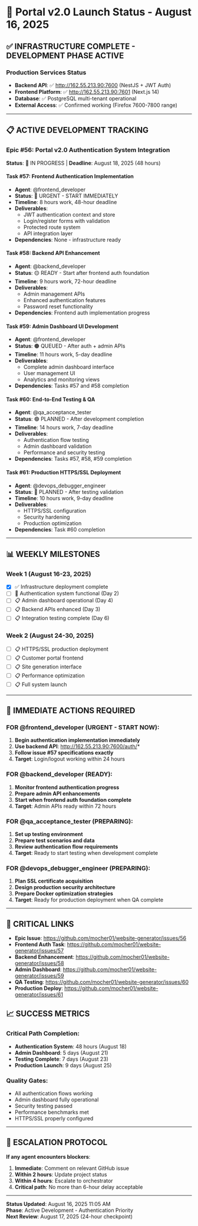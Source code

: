 # 🚀 Portal v2.0 Launch Status - August 16, 2025

## ✅ INFRASTRUCTURE COMPLETE - DEVELOPMENT PHASE ACTIVE

### Production Services Status
- **Backend API**: ✅ http://162.55.213.90:7600 (NestJS + JWT Auth)
- **Frontend Platform**: ✅ http://162.55.213.90:7601 (Next.js 14)
- **Database**: ✅ PostgreSQL multi-tenant operational
- **External Access**: ✅ Confirmed working (Firefox 7600-7800 range)

---

## 📋 ACTIVE DEVELOPMENT TRACKING

### Epic #56: Portal v2.0 Authentication System Integration
**Status**: 🔄 IN PROGRESS | **Deadline**: August 18, 2025 (48 hours)

#### Task #57: Frontend Authentication Implementation
- **Agent**: @frontend_developer
- **Status**: 🔴 URGENT - START IMMEDIATELY  
- **Timeline**: 8 hours work, 48-hour deadline
- **Deliverables**:
  - JWT authentication context and store
  - Login/register forms with validation
  - Protected route system
  - API integration layer
- **Dependencies**: None - infrastructure ready

#### Task #58: Backend API Enhancement
- **Agent**: @backend_developer
- **Status**: 🟡 READY - Start after frontend auth foundation
- **Timeline**: 9 hours work, 72-hour deadline
- **Deliverables**:
  - Admin management APIs
  - Enhanced authentication features
  - Password reset functionality
- **Dependencies**: Frontend auth implementation progress

#### Task #59: Admin Dashboard UI Development  
- **Agent**: @frontend_developer
- **Status**: 🟠 QUEUED - After auth + admin APIs
- **Timeline**: 11 hours work, 5-day deadline
- **Deliverables**:
  - Complete admin dashboard interface
  - User management UI
  - Analytics and monitoring views
- **Dependencies**: Tasks #57 and #58 completion

#### Task #60: End-to-End Testing & QA
- **Agent**: @qa_acceptance_tester
- **Status**: 🟢 PLANNED - After development completion
- **Timeline**: 14 hours work, 7-day deadline
- **Deliverables**:
  - Authentication flow testing
  - Admin dashboard validation
  - Performance and security testing
- **Dependencies**: Tasks #57, #58, #59 completion

#### Task #61: Production HTTPS/SSL Deployment
- **Agent**: @devops_debugger_engineer  
- **Status**: 🔵 PLANNED - After testing validation
- **Timeline**: 10 hours work, 9-day deadline
- **Deliverables**:
  - HTTPS/SSL configuration
  - Security hardening
  - Production optimization
- **Dependencies**: Task #60 completion

---

## 📊 WEEKLY MILESTONES

### Week 1 (August 16-23, 2025)
- [x] ✅ Infrastructure deployment complete
- [ ] 🔄 Authentication system functional (Day 2)
- [ ] 📋 Admin dashboard operational (Day 4)
- [ ] 📋 Backend APIs enhanced (Day 3)
- [ ] 📋 Integration testing complete (Day 6)

### Week 2 (August 24-30, 2025)  
- [ ] 📋 HTTPS/SSL production deployment
- [ ] 📋 Customer portal frontend
- [ ] 📋 Site generation interface
- [ ] 📋 Performance optimization
- [ ] 📋 Full system launch

---

## 🎯 IMMEDIATE ACTIONS REQUIRED

### FOR @frontend_developer (URGENT - START NOW):
1. **Begin authentication implementation immediately**
2. **Use backend API**: http://162.55.213.90:7600/auth/*
3. **Follow issue #57 specifications exactly**
4. **Target**: Login/logout working within 24 hours

### FOR @backend_developer (READY):
1. **Monitor frontend authentication progress**
2. **Prepare admin API enhancements**
3. **Start when frontend auth foundation complete**
4. **Target**: Admin APIs ready within 72 hours

### FOR @qa_acceptance_tester (PREPARING):
1. **Set up testing environment**
2. **Prepare test scenarios and data**
3. **Review authentication flow requirements**
4. **Target**: Ready to start testing when development complete

### FOR @devops_debugger_engineer (PREPARING):
1. **Plan SSL certificate acquisition**
2. **Design production security architecture**
3. **Prepare Docker optimization strategies**
4. **Target**: Ready for production deployment when QA complete

---

## 🔗 CRITICAL LINKS

- **Epic Issue**: https://github.com/mocher01/website-generator/issues/56
- **Frontend Auth Task**: https://github.com/mocher01/website-generator/issues/57
- **Backend Enhancement**: https://github.com/mocher01/website-generator/issues/58
- **Admin Dashboard**: https://github.com/mocher01/website-generator/issues/59
- **QA Testing**: https://github.com/mocher01/website-generator/issues/60
- **Production Deploy**: https://github.com/mocher01/website-generator/issues/61

## 📈 SUCCESS METRICS

### Critical Path Completion:
- **Authentication System**: 48 hours (August 18)
- **Admin Dashboard**: 5 days (August 21)
- **Testing Complete**: 7 days (August 23)
- **Production Launch**: 9 days (August 25)

### Quality Gates:
- All authentication flows working
- Admin dashboard fully operational
- Security testing passed
- Performance benchmarks met
- HTTPS/SSL properly configured

---

## 🚨 ESCALATION PROTOCOL

**If any agent encounters blockers**:
1. **Immediate**: Comment on relevant GitHub issue
2. **Within 2 hours**: Update project status
3. **Within 4 hours**: Escalate to orchestrator
4. **Critical path**: No more than 6-hour delay acceptable

---

**Status Updated**: August 16, 2025 11:05 AM  
**Phase**: Active Development - Authentication Priority  
**Next Review**: August 17, 2025 (24-hour checkpoint)